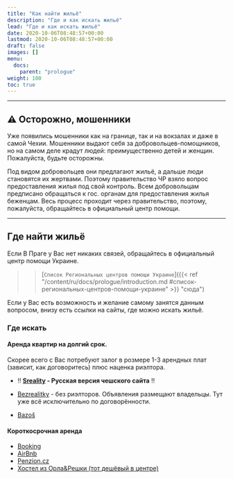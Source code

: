 ```yaml
---
title: "Как найти жильё"
description: "Где и как искать жильё"
lead: "Где и как искать жильё"
date: 2020-10-06T08:48:57+00:00
lastmod: 2020-10-06T08:48:57+00:00
draft: false
images: []
menu:
  docs:
    parent: "prologue"
weight: 100
toc: true
---
```


---

## :warning: Осторожно, мошенники

Уже появились мошенники как на границе, так и на вокзалах и даже в самой Чехии.
Мошенники выдают себя за добровольцев-помощников, но на самом деле крадут людей: преимущественно детей и женщин. Пожалуйста, будьте осторожны.

Под видом добровольцев они предлагают жильё, а дальше люди становятся их жертвами.
Поэтому правительство ЧР взяло вопрос предоставления жилья под свой контроль. Всем добровольцам предписано обращаться к гос. органам для предоставления жилья беженцам.
Весь процесс проходит через правительство, поэтому, пожалуйста, обращайтесь в официальный центр помощи.

---
## Где найти жильё

Если В Праге у Вас нет никаких связей, обращайтесь в официальный центр помощи Украине. 
> > [`Список Региональных центров помощи Украине`]({{< ref "/content/ru/docs/prologue/introduction.md #список-региональных-центров-помощи-украине" >}} "сюда")

Если у Вас есть возможность и желание самому занятся данным вопросом, внизу есть ссылки на сайты, где можно искать жильё.


### Где искать
#### Аренда квартир на долгий срок.
Скорее всего с Вас потребуют залог в розмере 1-3 арендных плат (зависит, как договоритесь) плюс наценка риэлтора.

* :bangbang: **[Sreality](https://www.sreality.cz/ru/search/apartments) - Русская версия чешского сайта** :bangbang:

*  [Bezrealitky](https://www.bezrealitky.cz) - без риэлторов. Объявления размещают владельцы. Тут уже всё исключительно по договорённости.

*  [Bazoš](https://reality.bazos.cz/pronajmu/byt/)


#### Короткосрочная аренда

* [Booking](https://www.booking.com/budget/city/cz/prague.uk.html?aid=356980&label=gog235jc-1DCAMYAig6OP8CSAVYA2g6iAEBmAEFuAEHyAEN2AED6AEB-AECiAIBqAIDuAKj9KeRBsACAdICJDYzZGM1NzZjLTMyODYtNDQ2Zi1iMWM3LTE0YzU4ZjIyMjJjNdgCBOACAQ&sid=227361d5d5d5cc43b078e5e5a10ba84d&lang=uk&soz=1&lang_click=other;cdl=cs;lang_changed=1)
* [AirBnb](https://www.airbnb.com.ua/?_set_bev_on_new_domain=1646918234_MDU1YTY0Mjk4NTY4)
* [Penzion.cz](https://www.penzion.cz)
* [Хостел из Орла&Решки (тот дешёвый в центре)](https://www.czech-inn.com)
